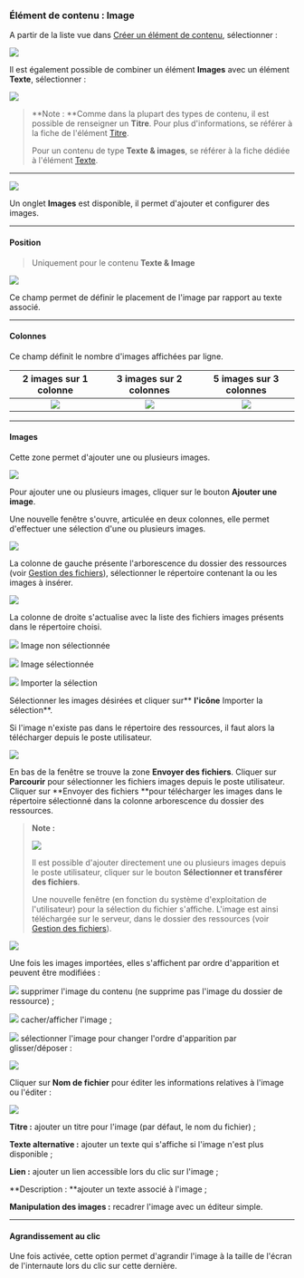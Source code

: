 ### Élément de contenu : Image

A partir de la liste vue dans [Créer un élément de contenu](/types-de-contenu/creer-un-element-de-contenu.md), sélectionner :

![](/assets/add_content_images.png)

Il est également possible de combiner un élément **Images** avec un élément **Texte**, sélectionner :

![](/assets/add_content_texte_images.png)

> **Note : **Comme dans la plupart des types de contenu, il est possible de renseigner un **Titre**. Pour plus d'informations, se référer à la fiche de l'élément [Titre](/types-de-contenu/types-de-contenu/titre.md).
>
> Pour un contenu de type **Texte & images**, se référer à la fiche dédiée à l'élément [Texte](/types-de-contenu/types-de-contenu/texte.md).

---

![](/assets/add_content_images_ong.png)

Un onglet **Images** est disponible, il permet d'ajouter et configurer des images.

---

#### Position

> Uniquement pour le contenu **Texte & Image**

![](/assets/add_content_img_pos.png)

Ce champ permet de définir le placement de l'image par rapport au texte associé.

---

#### **Colonnes**

Ce champ définit le nombre d'images affichées par ligne.

| 2 images sur 1 colonne | 3 images sur 2 colonnes | 5 images sur 3 colonnes |
| :---: | :---: | :---: |
| ![](/assets/add_content_img_ex3.png) | ![](/assets/add_content_img_ex1.png) | ![](/assets/add_content_img_ex2.png) |

---

#### **Images**

Cette zone permet d'ajouter une ou plusieurs images.

![](/assets/add_content_btn_add1.png)

Pour ajouter une ou plusieurs images, cliquer sur le bouton **Ajouter une image**.

Une nouvelle fenêtre s'ouvre, articulée en deux colonnes, elle permet d'effectuer une sélection d'une ou plusieurs images.

![](/assets/add_content_file1.png)

La colonne de gauche présente l'arborescence du dossier des ressources \(voir [Gestion des fichiers](https://www.gitbook.com/book/agrosup-dijon-eduter/guide-utilisation-typo3/edit#)\), sélectionner le répertoire contenant la ou les images à insérer.

![](/assets/add_content_file2.png)

La colonne de droite s'actualise avec la liste des fichiers images présents dans le répertoire choisi.

![](/assets/btn_selection_off.png) Image non sélectionnée

![](/assets/btn_selection_on.png) Image sélectionnée

![](/assets/btn_import.png) Importer la sélection

Sélectionner les images désirées et cliquer sur** **l'icône** Importer la sélection**.

  
Si l'image n'existe pas dans le répertoire des ressources, il faut alors la télécharger depuis le poste utilisateur.

![](/assets/file_upload.png)

En bas de la fenêtre se trouve la zone **Envoyer des fichiers**. Cliquer sur **Parcourir** pour sélectionner les fichiers images depuis le poste utilisateur. Cliquer sur **Envoyer des fichiers **pour télécharger les images dans le répertoire sélectionné dans la colonne arborescence du dossier des ressources.



> **Note :**
>
> ![](/assets/btn_import_img.png)
>
> Il est possible d'ajouter directement une ou plusieurs images depuis le poste utilisateur, cliquer sur le bouton **Sélectionner et transférer des fichiers**.
>
> Une nouvelle fenêtre \(en fonction du système d'exploitation de l'utilisateur\) pour la sélection du fichier s'affiche. L'image est ainsi téléchargée sur le serveur, dans le dossier des ressources \(voir [Gestion des fichiers](https://www.gitbook.com/book/agrosup-dijon-eduter/guide-utilisation-typo3/edit#)\).

![](/assets/add_content_img_list.png)

  
Une fois les images importées, elles s'affichent par ordre d'apparition et peuvent être modifiées :

![](/assets/rm_btn.png) supprimer l'image du contenu \(ne supprime pas l'image du dossier de ressource\) ;

![](/assets/hide_btn.png) cacher/afficher l'image ;

![](/assets/btn_select.png) sélectionner l'image pour changer l'ordre d'apparition par glisser/déposer :

![](/assets/add_content_img_order.png)

Cliquer sur **Nom de fichier** pour éditer les informations relatives à l'image ou l'éditer :

![](/assets/add_content_img_edit.png)

**Titre :** ajouter un titre pour l'image \(par défaut, le nom du fichier\) ;

**Texte alternative :** ajouter un texte qui s'affiche si l'image n'est plus disponible ;

**Lien :** ajouter un lien accessible lors du clic sur l'image ;

**Description : **ajouter un texte associé à l'image ;

**Manipulation des images :** recadrer l'image avec un éditeur simple.

---

#### Agrandissement au clic

Une fois activée, cette option permet d'agrandir l'image à la taille de l'écran de l'internaute lors du clic sur cette dernière.

